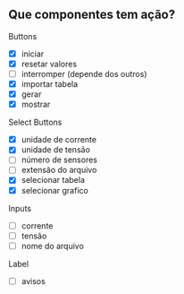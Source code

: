 ## Que componentes tem ação?

Buttons
- [x] iniciar
- [x] resetar valores
- [ ] interromper (depende dos outros)
- [x] importar tabela
- [x] gerar
- [x] mostrar

Select Buttons
- [x] unidade de corrente
- [x] unidade de tensão
- [ ] número de sensores
- [ ] extensão do arquivo
- [x] selecionar tabela
- [x] selecionar grafico
  
Inputs
- [ ] corrente
- [ ] tensão
- [ ] nome do arquivo

Label
- [ ] avisos
